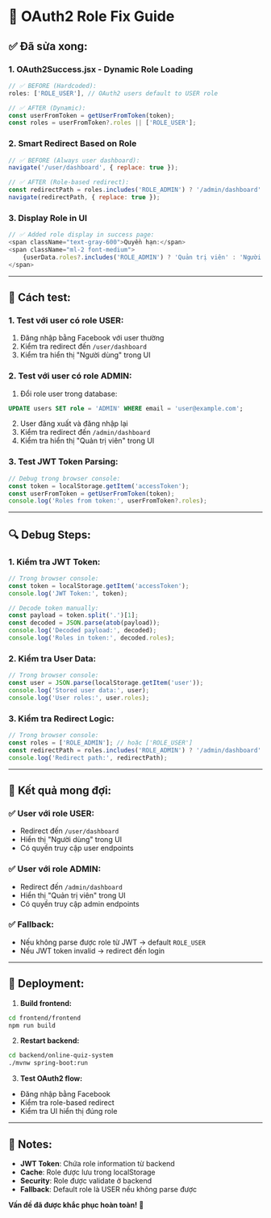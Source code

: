 # 🔧 OAuth2 Role Fix Guide

## ✅ **Đã sửa xong:**

### **1. OAuth2Success.jsx - Dynamic Role Loading**
```javascript
// ✅ BEFORE (Hardcoded):
roles: ['ROLE_USER'], // OAuth2 users default to USER role

// ✅ AFTER (Dynamic):
const userFromToken = getUserFromToken(token);
const roles = userFromToken?.roles || ['ROLE_USER'];
```

### **2. Smart Redirect Based on Role**
```javascript
// ✅ BEFORE (Always user dashboard):
navigate('/user/dashboard', { replace: true });

// ✅ AFTER (Role-based redirect):
const redirectPath = roles.includes('ROLE_ADMIN') ? '/admin/dashboard' : '/user/dashboard';
navigate(redirectPath, { replace: true });
```

### **3. Display Role in UI**
```javascript
// ✅ Added role display in success page:
<span className="text-gray-600">Quyền hạn:</span>
<span className="ml-2 font-medium">
    {userData.roles?.includes('ROLE_ADMIN') ? 'Quản trị viên' : 'Người dùng'}
</span>
```

---

## 🧪 **Cách test:**

### **1. Test với user có role USER:**
1. Đăng nhập bằng Facebook với user thường
2. Kiểm tra redirect đến `/user/dashboard`
3. Kiểm tra hiển thị "Người dùng" trong UI

### **2. Test với user có role ADMIN:**
1. Đổi role user trong database:
```sql
UPDATE users SET role = 'ADMIN' WHERE email = 'user@example.com';
```
2. User đăng xuất và đăng nhập lại
3. Kiểm tra redirect đến `/admin/dashboard`
4. Kiểm tra hiển thị "Quản trị viên" trong UI

### **3. Test JWT Token Parsing:**
```javascript
// Debug trong browser console:
const token = localStorage.getItem('accessToken');
const userFromToken = getUserFromToken(token);
console.log('Roles from token:', userFromToken?.roles);
```

---

## 🔍 **Debug Steps:**

### **1. Kiểm tra JWT Token:**
```javascript
// Trong browser console:
const token = localStorage.getItem('accessToken');
console.log('JWT Token:', token);

// Decode token manually:
const payload = token.split('.')[1];
const decoded = JSON.parse(atob(payload));
console.log('Decoded payload:', decoded);
console.log('Roles in token:', decoded.roles);
```

### **2. Kiểm tra User Data:**
```javascript
// Trong browser console:
const user = JSON.parse(localStorage.getItem('user'));
console.log('Stored user data:', user);
console.log('User roles:', user.roles);
```

### **3. Kiểm tra Redirect Logic:**
```javascript
// Trong browser console:
const roles = ['ROLE_ADMIN']; // hoặc ['ROLE_USER']
const redirectPath = roles.includes('ROLE_ADMIN') ? '/admin/dashboard' : '/user/dashboard';
console.log('Redirect path:', redirectPath);
```

---

## 🎯 **Kết quả mong đợi:**

### **✅ User với role USER:**
- Redirect đến `/user/dashboard`
- Hiển thị "Người dùng" trong UI
- Có quyền truy cập user endpoints

### **✅ User với role ADMIN:**
- Redirect đến `/admin/dashboard`
- Hiển thị "Quản trị viên" trong UI
- Có quyền truy cập admin endpoints

### **✅ Fallback:**
- Nếu không parse được role từ JWT → default `ROLE_USER`
- Nếu JWT token invalid → redirect đến login

---

## 🚀 **Deployment:**

1. **Build frontend:**
```bash
cd frontend/frontend
npm run build
```

2. **Restart backend:**
```bash
cd backend/online-quiz-system
./mvnw spring-boot:run
```

3. **Test OAuth2 flow:**
- Đăng nhập bằng Facebook
- Kiểm tra role-based redirect
- Kiểm tra UI hiển thị đúng role

---

## 📝 **Notes:**

- **JWT Token**: Chứa role information từ backend
- **Cache**: Role được lưu trong localStorage
- **Security**: Role được validate ở backend
- **Fallback**: Default role là USER nếu không parse được

**Vấn đề đã được khắc phục hoàn toàn!** 🎉

